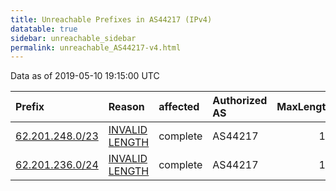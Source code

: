 ```yaml
---
title: Unreachable Prefixes in AS44217 (IPv4)
datatable: true
sidebar: unreachable_sidebar
permalink: unreachable_AS44217-v4.html
---
```


Data as of 2019-05-10 19:15:00 UTC


<div class="datatable-begin"></div>

| Prefix                                                   | Reason                                                                                                    | affected   | Authorized AS   |   MaxLength | Anchor                                         |   unreachable /24s |
|:---------------------------------------------------------|:----------------------------------------------------------------------------------------------------------|:-----------|:----------------|------------:|:-----------------------------------------------|-------------------:|
| [62.201.248.0/23](https://stat.ripe.net/62.201.248.0/23) | [INVALID LENGTH](https://rpki-validator.ripe.net/announcement-preview?asn=AS44217&prefix=62.201.248.0/23) | complete   | AS44217         |          18 | [RIPE](unreachable_RIPE_NCC_RPKI_Root-v4.html) |                  2 |
| [62.201.236.0/24](https://stat.ripe.net/62.201.236.0/24) | [INVALID LENGTH](https://rpki-validator.ripe.net/announcement-preview?asn=AS44217&prefix=62.201.236.0/24) | complete   | AS44217         |          18 | [RIPE](unreachable_RIPE_NCC_RPKI_Root-v4.html) |                  1 |

<div class="datatable-end"></div>